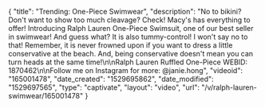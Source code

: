 {
    "title": "Trending: One-Piece Swimwear",
    "description": "No to bikini? Don't want to show too much cleavage? Check! Macy's has everything to offer! Introducing Ralph Lauren One-Piece Swimsuit, one of our best seller in swimwear! And guess what? It is also tummy-control! I won't say no to that! Remember, it is never frowned upon if you want to dress a little conservative at the beach. And, being conservative doesn't mean you can turn heads at the same time!\n\nRalph Lauren Ruffled One-Piece WEBID: 1870462\n\nFollow me on Instagram for more: @janie.hong",
    "videoid": "165001478",
    "date_created": "1529695862",
    "date_modified": "1529697565",
    "type": "captivate",
    "layout": "video",
    "url": "\/v\/ralph-lauren-swimwear\/165001478"
}